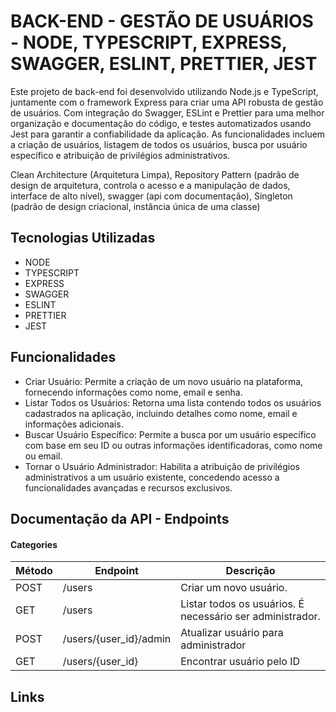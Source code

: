 # BACK-END - GESTÃO DE USUÁRIOS - NODE, TYPESCRIPT, EXPRESS, SWAGGER, ESLINT, PRETTIER, JEST

Este projeto de back-end foi desenvolvido utilizando Node.js e TypeScript, juntamente com o framework Express para criar uma API robusta de gestão de usuários. Com integração do Swagger, ESLint e Prettier para uma melhor organização e documentação do código, e testes automatizados usando Jest para garantir a confiabilidade da aplicação. As funcionalidades incluem a criação de usuários, listagem de todos os usuários, busca por usuário específico e atribuição de privilégios administrativos.

Clean Architecture (Arquitetura Limpa), Repository Pattern (padrão de design de arquitetura, controla o acesso e a manipulação de dados, interface de alto nível), swagger (api com documentação), Singleton (padrão de design criacional, instância única de uma classe) 

## Tecnologias Utilizadas

- NODE
- TYPESCRIPT
- EXPRESS
- SWAGGER
- ESLINT
- PRETTIER
- JEST

## Funcionalidades


- Criar Usuário: Permite a criação de um novo usuário na plataforma, fornecendo informações como nome, email e senha.
- Listar Todos os Usuários: Retorna uma lista contendo todos os usuários cadastrados na aplicação, incluindo detalhes como nome, email e informações adicionais.
- Buscar Usuário Específico: Permite a busca por um usuário específico com base em seu ID ou outras informações identificadoras, como nome ou email.
- Tornar o Usuário Administrador: Habilita a atribuição de privilégios administrativos a um usuário existente, concedendo acesso a funcionalidades avançadas e recursos exclusivos.

## Documentação da API - Endpoints

#### Categories

| Método | Endpoint       | Descrição                |
|--------|----------------|--------------------------|
| POST   | /users    | Criar um novo usuário.     |
| GET    | /users    | Listar todos os usuários. É necessário ser administrador. |
| POST   | /users/{user_id}/admin | Atualizar usuário para administrador |
| GET   | /users/{user_id} | Encontrar usuário pelo ID |


## Links
